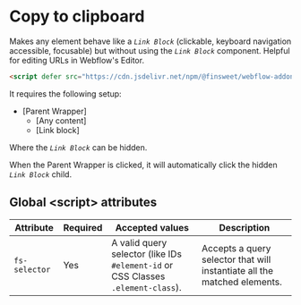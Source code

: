 # Copy to clipboard

Makes any element behave like a _`Link Block`_ (clickable, keyboard navigation accessible, focusable) but without using the _`Link Block`_ component. Helpful for editing URLs in Webflow's Editor.

<!-- prettier-ignore-start -->
```html
<script defer src="https://cdn.jsdelivr.net/npm/@finsweet/webflow-addons@2/dist/editor-friendly-link-blocks.js"></script>
```
<!-- prettier-ignore-end -->

It requires the following setup:

- [Parent Wrapper]
  - [Any content]
  - [Link block]

Where the _`Link Block`_ can be hidden.

When the Parent Wrapper is clicked, it will automatically click the hidden _`Link Block`_ child.

## Global &lt;script> attributes

| Attribute     | Required | Accepted values                                                                  | Description                                                              |
| ------------- | -------- | -------------------------------------------------------------------------------- | ------------------------------------------------------------------------ |
| `fs-selector` | Yes      | A valid query selector (like IDs `#element-id` or CSS Classes `.element-class`). | Accepts a query selector that will instantiate all the matched elements. |
